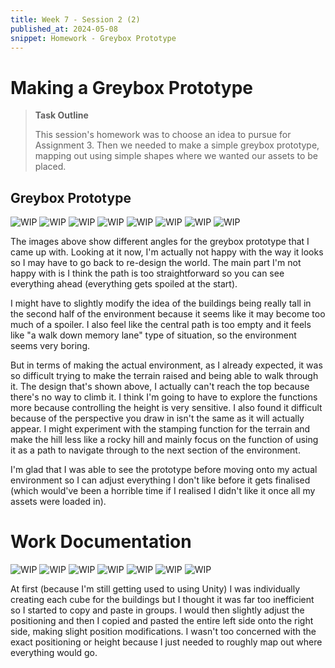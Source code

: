 ```yaml
---
title: Week 7 - Session 2 (2)
published_at: 2024-05-08
snippet: Homework - Greybox Prototype
---
```

# Making a Greybox Prototype
>**Task Outline** 
>
> This session's homework was to choose an idea to pursue for Assignment 3. Then we needed to make a simple greybox prototype, mapping out using simple shapes where we wanted our assets to be placed.

## Greybox Prototype
![WIP](/W7/ggreybox1.png)
![WIP](/W7/ggreybox2.png)
![WIP](/W7/ggreybox3.png)
![WIP](/W7/ggreybox4.png)
![WIP](/W7/ggreybox5.png)
![WIP](/W7/ggreybox6.png)
![WIP](/W7/ggreybox7.png)
![WIP](/W7/ggreybox8.png)

The images above show different angles for the greybox prototype that I came up with. Looking at it now, I'm actually not happy with the way it looks so I may have to go back to re-design the world. The main part I'm not happy with is I think the path is too straightforward so you can see everything ahead (everything gets spoiled at the start).

I might have to slightly modify the idea of the buildings being really tall in the second half of the environment because it seems like it may become too much of a spoiler. I also feel like the central path is too empty and it feels like "a walk down memory lane" type of situation, so the environment seems very boring.

But in terms of making the actual environment, as I already expected, it was so difficult trying to make the terrain raised and being able to walk through it. The design that's shown above, I actually can't reach the top because there's no way to climb it. I think I'm going to have to explore the functions more because controlling the height is very sensitive. I also found it difficult because of the perspective you draw in isn't the same as it will actually appear. I might experiment with the stamping function for the terrain and make the hill less like a rocky hill and mainly focus on the function of using it as a path to navigate through to the next section of the environment.

I'm glad that I was able to see the prototype before moving onto my actual environment so I can adjust everything I don't like before it gets finalised (which would've been a horrible time if I realised I didn't like it once all my assets were loaded in).

# Work Documentation
![WIP](/W7/greybox1.png)
![WIP](/W7/greybox2.png)
![WIP](/W7/greybox3.png)
![WIP](/W7/greybox4.png)
![WIP](/W7/greybox5.png)
![WIP](/W7/greybox6.png)
![WIP](/W7/greybox7.png)

At first (because I'm still getting used to using Unity) I was individually creating each cube for the buildings but I thought it was far too inefficient so I started to copy and paste in groups. I would then slightly adjust the positioning and then I copied and pasted the entire left side onto the right side, making slight position modifications. I wasn't too concerned with the exact positioning or height because I just needed to roughly map out where everything would go.
